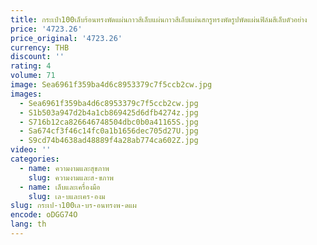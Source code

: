 ```yaml
---
title: กระเป๋า100เล็บร้อนทรงพัดแผ่นกาวสีเล็บแผ่นกาวสีเล็บแผ่นสกรูทรงพัดรูปพัดแผ่นฟิล์มสีเล็บตัวอย่าง
price: '4723.26'
price_original: '4723.26'
currency: THB
discount: ''
rating: 4
volume: 71
image: Sea6961f359ba4d6c8953379c7f5ccb2cw.jpg
images:
  - Sea6961f359ba4d6c8953379c7f5ccb2cw.jpg
  - S1b503a947d2b4a1cb869425d6dfb4274z.jpg
  - S716b12ca826646748504dbc0b0a41165S.jpg
  - Sa674cf3f46c14fc0a1b1656dec705d27U.jpg
  - S9cd74b4638ad48889f4a28ab774ca602Z.jpg
video: ''
categories:
  - name: ความงามและสุขภาพ
    slug: ความงามและส-ขภาพ
  - name: เล็บและเครื่องมือ
    slug: เล-บและเคร-องม
slug: กระเป-า100เล-บร-อนทรงพ-ดแผ
encode: oDGG74O
lang: th
---
```

  